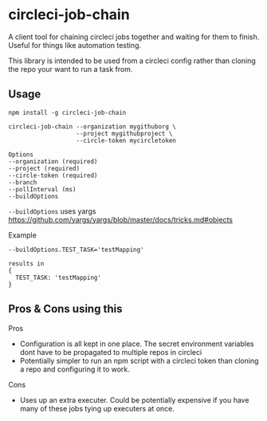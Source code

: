 # circleci-job-chain
A client tool for chaining circleci jobs together and waiting for them to finish. Useful for things like automation testing.

This library is intended to be used from a circleci config rather than cloning the repo your want to run a task from.


## Usage

```
npm install -g circleci-job-chain

circleci-job-chain --organization mygithuborg \
                   --project mygithubproject \
                   --circle-token mycircletoken
```

```
Options
--organization (required)
--project (required)
--circle-token (required)
--branch
--pollInterval (ms)
--buildOptions
```

`--buildOptions` uses yargs https://github.com/yargs/yargs/blob/master/docs/tricks.md#objects

Example
```
--buildOptions.TEST_TASK='testMapping'

results in
{
  TEST_TASK: 'testMapping'
}
```

## Pros & Cons using this

Pros
 * Configuration is all kept in one place. The secret environment variables dont have to be propagated to multiple repos in circleci
 * Potentially simpler to run an npm script with a circleci token than cloning a repo and configuring it to work.

Cons
 * Uses up an extra executer. Could be potentially expensive if you have many of these jobs tying up executers at once.
